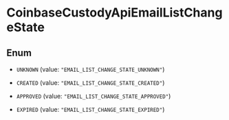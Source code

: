 
# CoinbaseCustodyApiEmailListChangeState

## Enum


* `UNKNOWN` (value: `"EMAIL_LIST_CHANGE_STATE_UNKNOWN"`)

* `CREATED` (value: `"EMAIL_LIST_CHANGE_STATE_CREATED"`)

* `APPROVED` (value: `"EMAIL_LIST_CHANGE_STATE_APPROVED"`)

* `EXPIRED` (value: `"EMAIL_LIST_CHANGE_STATE_EXPIRED"`)



